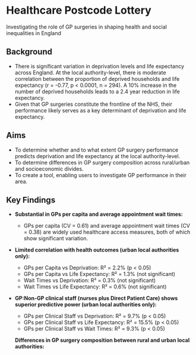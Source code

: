 # Healthcare Postcode Lottery
Investigating the role of GP surgeries in shaping health and social inequalities in England

## Background
- There is significant variation in deprivation levels and life expectancy across England. At the local authority-level, there is moderate correlation between the proportion of deprived households and life expectancy (r = -0.77, p < 0.0001, n = 294). A 10% increase in the number of deprived households leads to a 2.4 year reduction in life expectancy.
- Given that GP surgeries constitute the frontline of the NHS, their performance likely serves as a key determinant of deprivation and life expectancy.

## Aims
- To determine whether and to what extent GP surgery performance predicts deprivation and life expectancy at the local authority-level.
- To determine differences in GP surgery composition across rural/urban and socioeconomic divides.
- To create a tool, enabling users to investigate GP performance in their area.

## Key Findings
- **Substantial in GPs per capita and average appointment wait times:**
  - GPs per capita (CV = 0.61) and average appointment wait times (CV = 0.38) are widely used healthcare access measures, both of which show significant variation.

- **Limited correlation with health outcomes (urban local authorities only):**
  - GPs per Capita vs Deprivation: R² = 2.2% (p < 0.05)
  - GPs per Capita vs Life Expectancy: R² = 1.3% (not significant)  
  - Wait Times vs Deprivation: R² = 0.3% (not significant)
  - Wait Times vs Life Expectancy: R² = 0.6% (not significant)

- **GP:Non-GP clinical staff (nurses plus Direct Patient Care) shows superior predictive power (urban local authorities only):**
  - GPs per Clinical Staff vs Deprivation: R² = 9.7% (p < 0.05)
  - GPs per Clinical Staff vs Life Expectancy: R² = 15.5% (p < 0.05)
  - GPs per Clinical Staff vs Wait Times: R² = 9.3% (p < 0.05)
 
  **Differences in GP surgery composition between rural and urban local authorities:**
